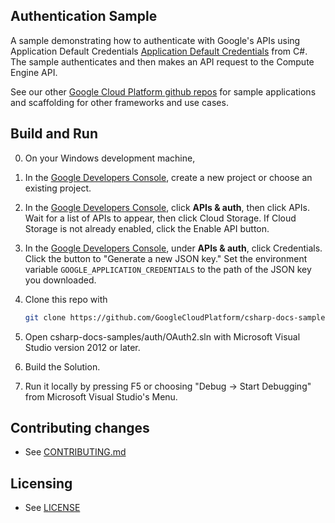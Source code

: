 ## Authentication Sample

A sample demonstrating how to authenticate with Google's APIs using Application Default Credentials
[Application Default Credentials](https://developers.google.com/identity/protocols/application-default-credentials)
from C#. The sample authenticates and then makes an API request to the Compute Engine API.


See our other [Google Cloud Platform github
repos](https://github.com/GoogleCloudPlatform) for sample applications and
scaffolding for other frameworks and use cases.

## Build and Run
0.  On your Windows development machine,
1.  In the [Google Developers Console](https://console.developers.google.com/),
    create a new project or choose an existing project.
2.  In the [Google Developers Console](https://console.developers.google.com/),
    click **APIs & auth**, then click APIs.  Wait for a list of APIs to
    appear, then click Cloud Storage.  If Cloud Storage is not already enabled,
    click the Enable API button.
3.  In the [Google Developers Console](https://console.developers.google.com/),
    under **APIs & auth**, click Credentials.  Click the button to "Generate
    a new JSON key."  Set the environment variable
    `GOOGLE_APPLICATION_CREDENTIALS` to the path of the JSON key you
    downloaded.
3.  Clone this repo with

    ```sh
    git clone https://github.com/GoogleCloudPlatform/csharp-docs-samples
    ```
4.  Open csharp-docs-samples/auth/OAuth2.sln with
    Microsoft Visual Studio version 2012 or later.
5.  Build the Solution.
6.  Run it locally by pressing F5 or choosing "Debug -> Start Debugging" from
    Microsoft Visual Studio's Menu.


## Contributing changes

* See [CONTRIBUTING.md](../../CONTRIBUTING.md)

## Licensing

* See [LICENSE](../../LICENSE)
